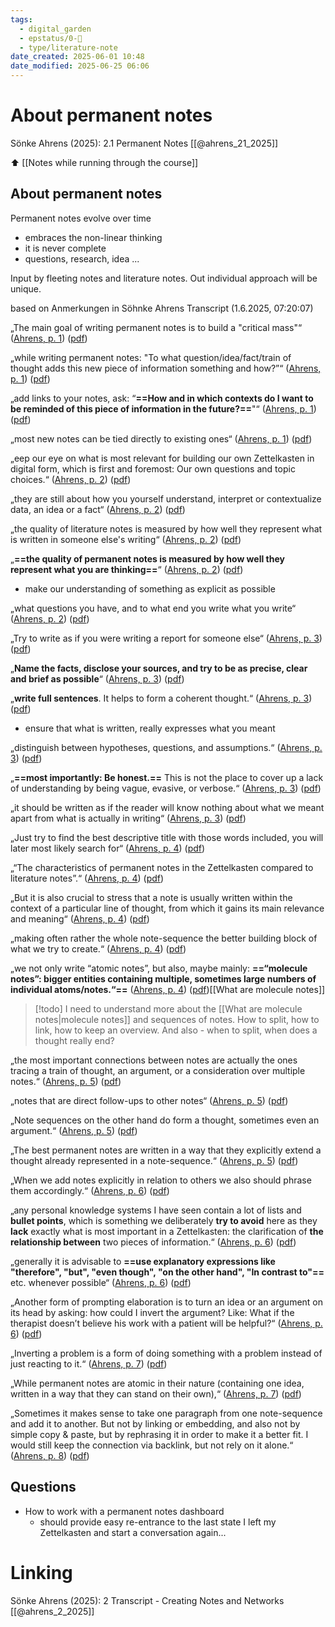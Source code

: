 ```yaml
---
tags:
  - digital_garden
  - epstatus/0-🌰
  - type/literature-note
date_created: 2025-06-01 10:48
date_modified: 2025-06-25 06:06
---
```

# About permanent notes

Sönke Ahrens (2025): 2.1 Permanent Notes [[@ahrens_21_2025]]

⬆ [[Notes while running through the course]]

## About permanent notes

Permanent notes evolve over time
- embraces the non-linear thinking
- it is never complete
- questions, research, idea ...

Input by fleeting notes and literature notes.
Out individual approach will be unique. 

based on Anmerkungen  in Söhnke Ahrens Transcript
(1.6.2025, 07:20:07)

„The main goal of writing permanent notes is to build a "critical mass"“ ([Ahrens, p. 1](zotero://select/library/items/ZSUB2Y5K)) ([pdf](zotero://open-pdf/library/items/HPX6TZVK?page=1&annotation=8J7T67IG))

„while writing permanent notes: "To what question/idea/fact/train of thought adds this new piece of information something and how?”“ ([Ahrens, p. 1](zotero://select/library/items/ZSUB2Y5K)) ([pdf](zotero://open-pdf/library/items/HPX6TZVK?page=1&annotation=Y6WF737A))

„add links to your notes, ask: “**==How and in which contexts do I want to be reminded of this piece of information in the future?==**"“ ([Ahrens, p. 1](zotero://select/library/items/ZSUB2Y5K)) ([pdf](zotero://open-pdf/library/items/HPX6TZVK?page=1&annotation=2KZB4GP4))

„most new notes can be tied directly to existing ones“ ([Ahrens, p. 1](zotero://select/library/items/ZSUB2Y5K)) ([pdf](zotero://open-pdf/library/items/HPX6TZVK?page=1&annotation=VZ4XVX3W))

„eep our eye on what is most relevant for building our own Zettelkasten in digital form, which is first and foremost: Our own questions and topic choices.“ ([Ahrens, p. 2](zotero://select/library/items/ZSUB2Y5K)) ([pdf](zotero://open-pdf/library/items/HPX6TZVK?page=2&annotation=PVLZGUUL))

„they are still about how you yourself understand, interpret or contextualize data, an idea or a fact“ ([Ahrens, p. 2](zotero://select/library/items/ZSUB2Y5K)) ([pdf](zotero://open-pdf/library/items/HPX6TZVK?page=2&annotation=CJ8YSB7D))

„the quality of literature notes is measured by how well they represent what is written in someone else's writing“ ([Ahrens, p. 2](zotero://select/library/items/ZSUB2Y5K)) ([pdf](zotero://open-pdf/library/items/HPX6TZVK?page=2&annotation=HM65YECB))

„**==the quality of permanent notes is measured by how well they represent what you are thinking==**“ ([Ahrens, p. 2](zotero://select/library/items/ZSUB2Y5K)) ([pdf](zotero://open-pdf/library/items/HPX6TZVK?page=2&annotation=28RDIXEB))
- make our understanding of something as explicit as possible

„what questions you have, and to what end you write what you write“ ([Ahrens, p. 2](zotero://select/library/items/ZSUB2Y5K)) ([pdf](zotero://open-pdf/library/items/HPX6TZVK?page=2&annotation=KSNI4ZRJ))

„Try to write as if you were writing a report for someone else“ ([Ahrens, p. 3](zotero://select/library/items/ZSUB2Y5K)) ([pdf](zotero://open-pdf/library/items/HPX6TZVK?page=3&annotation=8QCCRMFQ))

„**Name the facts, disclose your sources, and try to be as precise, clear and brief as possible**“ ([Ahrens, p. 3](zotero://select/library/items/ZSUB2Y5K)) ([pdf](zotero://open-pdf/library/items/HPX6TZVK?page=3&annotation=E386FJCU))

„**write full sentences**. It helps to form a coherent thought.“ ([Ahrens, p. 3](zotero://select/library/items/ZSUB2Y5K)) ([pdf](zotero://open-pdf/library/items/HPX6TZVK?page=3&annotation=CFLAQDZH))
- ensure that what is written, really expresses what you meant

„distinguish between hypotheses, questions, and assumptions.“ ([Ahrens, p. 3](zotero://select/library/items/ZSUB2Y5K)) ([pdf](zotero://open-pdf/library/items/HPX6TZVK?page=3&annotation=86AH3MCS))

„**==most importantly: Be honest.==** This is not the place to cover up a lack of understanding by being vague, evasive, or verbose.“ ([Ahrens, p. 3](zotero://select/library/items/ZSUB2Y5K)) ([pdf](zotero://open-pdf/library/items/HPX6TZVK?page=3&annotation=6YRIUHJF))

„it should be written as if the reader will know nothing about what we meant apart from what is actually in writing“ ([Ahrens, p. 3](zotero://select/library/items/ZSUB2Y5K)) ([pdf](zotero://open-pdf/library/items/HPX6TZVK?page=3&annotation=AASR3BKI))

„Just try to find the best descriptive title with those words included, you will later most likely search for“ ([Ahrens, p. 4](zotero://select/library/items/ZSUB2Y5K)) ([pdf](zotero://open-pdf/library/items/HPX6TZVK?page=4&annotation=MS87JD7S))

„“The characteristics of permanent notes in the Zettelkasten compared to literature notes”.“ ([Ahrens, p. 4](zotero://select/library/items/ZSUB2Y5K)) ([pdf](zotero://open-pdf/library/items/HPX6TZVK?page=4&annotation=R4D4FGYN))

„But it is also crucial to stress that a note is usually written within the context of a particular line of thought, from which it gains its main relevance and meaning“ ([Ahrens, p. 4](zotero://select/library/items/ZSUB2Y5K)) ([pdf](zotero://open-pdf/library/items/HPX6TZVK?page=4&annotation=LQPQVI8S))

„making often rather the whole note-sequence the better building block of what we try to create.“ ([Ahrens, p. 4](zotero://select/library/items/ZSUB2Y5K)) ([pdf](zotero://open-pdf/library/items/HPX6TZVK?page=4&annotation=INAVQ7FB))

„we not only write “atomic notes”, but also, maybe mainly: **==“molecule notes”: bigger entities containing multiple, sometimes large numbers of individual atoms/notes.“==** ([Ahrens, p. 4](zotero://select/library/items/ZSUB2Y5K)) ([pdf](zotero://open-pdf/library/items/HPX6TZVK?page=4&annotation=DUF2LHWC))[[What are molecule notes]]

> [!todo]
> I need to understand more about the [[What are molecule notes|molecule notes]] and sequences of notes. How to split, how to link, how to keep an overview. And also - when to split, when does a thought really end?

„the most important connections between notes are actually the ones tracing a train of thought, an argument, or a consideration over multiple notes.“ ([Ahrens, p. 5](zotero://select/library/items/ZSUB2Y5K)) ([pdf](zotero://open-pdf/library/items/HPX6TZVK?page=5&annotation=JYVPZUBK))

„notes that are direct follow-ups to other notes“ ([Ahrens, p. 5](zotero://select/library/items/ZSUB2Y5K)) ([pdf](zotero://open-pdf/library/items/HPX6TZVK?page=5&annotation=JWKT74C9))

„Note sequences on the other hand do form a thought, sometimes even an argument.“ ([Ahrens, p. 5](zotero://select/library/items/ZSUB2Y5K)) ([pdf](zotero://open-pdf/library/items/HPX6TZVK?page=5&annotation=BVRV86S3))

„The best permanent notes are written in a way that they explicitly extend a thought already represented in a note-sequence.“ ([Ahrens, p. 5](zotero://select/library/items/ZSUB2Y5K)) ([pdf](zotero://open-pdf/library/items/HPX6TZVK?page=5&annotation=SPK3ZJSG))

„When we add notes explicitly in relation to others we also should phrase them accordingly.“ ([Ahrens, p. 6](zotero://select/library/items/ZSUB2Y5K)) ([pdf](zotero://open-pdf/library/items/HPX6TZVK?page=6&annotation=IMG735K7))

„any personal knowledge systems I have seen contain a lot of lists and **bullet points**, which is something we deliberately **try to avoid** here as they **lack** exactly what is most important in a Zettelkasten: the clarification of **the relationship between** two pieces of information.“ ([Ahrens, p. 6](zotero://select/library/items/ZSUB2Y5K)) ([pdf](zotero://open-pdf/library/items/HPX6TZVK?page=6&annotation=YAATBREG))

„generally it is advisable to **==use explanatory expressions like "therefore", "but", "even though", "on the other hand", "In contrast to"==** etc. whenever possible“ ([Ahrens, p. 6](zotero://select/library/items/ZSUB2Y5K)) ([pdf](zotero://open-pdf/library/items/HPX6TZVK?page=6&annotation=A6NSVAJ6))

„Another form of prompting elaboration is to turn an idea or an argument on its head by asking: how could I invert the argument? Like: What if the therapist doesn’t believe his work with a patient will be helpful?“ ([Ahrens, p. 6](zotero://select/library/items/ZSUB2Y5K)) ([pdf](zotero://open-pdf/library/items/HPX6TZVK?page=6&annotation=HT3FKTMK))

„Inverting a problem is a form of doing something with a problem instead of just reacting to it.“ ([Ahrens, p. 7](zotero://select/library/items/ZSUB2Y5K)) ([pdf](zotero://open-pdf/library/items/HPX6TZVK?page=7&annotation=IQ8XGIP2))

„While permanent notes are atomic in their nature (containing one idea, written in a way that they can stand on their own),“ ([Ahrens, p. 7](zotero://select/library/items/ZSUB2Y5K)) ([pdf](zotero://open-pdf/library/items/HPX6TZVK?page=7&annotation=42WLXXQX))

„Sometimes it makes sense to take one paragraph from one note-sequence and add it to another. But not by linking or embedding, and also not by simple copy & paste, but by rephrasing it in order to make it a better fit. I would still keep the connection via backlink, but not rely on it alone.“ ([Ahrens, p. 8](zotero://select/library/items/ZSUB2Y5K)) ([pdf](zotero://open-pdf/library/items/HPX6TZVK?page=8&annotation=ELVE4EFK))

## Questions

+ How to work with a permanent notes dashboard
	+ should provide easy re-entrance to the last state I left my Zettelkasten and start a conversation again...

# Linking

Sönke Ahrens (2025): 2 Transcript - Creating Notes and Networks [[@ahrens_2_2025]]